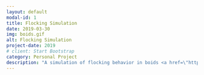 ```yaml
---
layout: default
modal-id: 1
title: Flocking Simulation
date: 2019-03-30
img: boids.gif
alt: Flocking Simulation
project-date: 2019
# client: Start Bootstrap
category: Personal Project
description: "A simulation of flocking behavior in boids <a href=\"https://en.wikipedia.org/wiki/Boids\">test</a>. Boids have three simple rules: separation, alignment, and cohesion."
---
```

